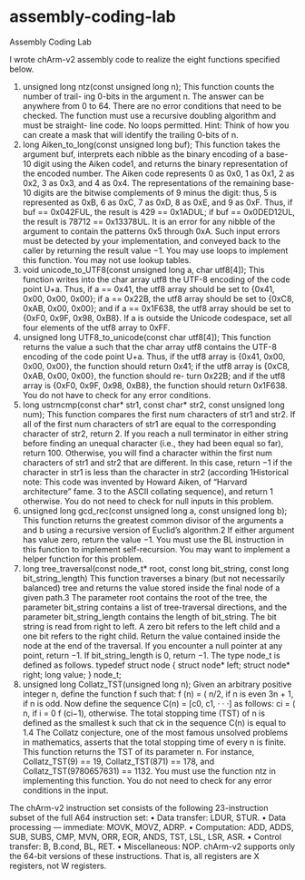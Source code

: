 # assembly-coding-lab
Assembly Coding Lab

I wrote chArm-v2 assembly code to realize the eight functions
specified below.

1. unsigned long ntz(const unsigned long n); This function counts the number of trail-
ing 0-bits in the argument n. The answer can be anywhere from 0 to 64. There are no error conditions
that need to be checked. The function must use a recursive doubling algorithm and must be straight-
line code. No loops permitted.
Hint: Think of how you can create a mask that will identify the trailing 0-bits of n.
2. long Aiken_to_long(const unsigned long buf);
This function takes the argument buf, interprets each nibble as the binary encoding of a base-10
digit using the Aiken code1, and returns the binary representation of the encoded number. The Aiken
code represents 0 as 0x0, 1 as 0x1, 2 as 0x2, 3 as 0x3, and 4 as 0x4. The representations of the
remaining base-10 digits are the bitwise complements of 9 minus the digit: thus, 5 is represented as
0xB, 6 as 0xC, 7 as 0xD, 8 as 0xE, and 9 as 0xF.
Thus, if buf == 0x042FUL, the result is 429 == 0x1ADUL; if buf == 0x0DED12UL, the
result is 78712 == 0x13378UL. It is an error for any nibble of the argument to contain the patterns
0x5 through 0xA. Such input errors must be detected by your implementation, and conveyed back to
the caller by returning the result value −1. You may use loops to implement this function. You may
not use lookup tables.
3. void unicode_to_UTF8(const unsigned long a, char utf8[4]);
This function writes into the char array utf8 the UTF-8 encoding of the code point U+a. Thus, if
a == 0x41, the utf8 array should be set to {0x41, 0x00, 0x00, 0x00}; if a == 0x22B,
the utf8 array should be set to {0xC8, 0xAB, 0x00, 0x00}; and if a == 0x1F638, the
utf8 array should be set to {0xF0, 0x9F, 0x98, 0xB8}. If a is outside the Unicode codespace,
set all four elements of the utf8 array to 0xFF.
4. unsigned long UTF8_to_unicode(const char utf8[4]);
This function returns the value a such that the char array utf8 contains the UTF-8 encoding of
the code point U+a. Thus, if the utf8 array is {0x41, 0x00, 0x00, 0x00}, the function
should return 0x41; if the utf8 array is {0xC8, 0xAB, 0x00, 0x00}, the function should re-
turn 0x22B; and if the utf8 array is {0xF0, 0x9F, 0x98, 0xB8}, the function should return
0x1F638. You do not have to check for any error conditions.
5. long ustrncmp(const char* str1, const char* str2,
const unsigned long num);
This function compares the first num characters of str1 and str2. If all of the first num characters
of str1 are equal to the corresponding character of str2, return 2. If you reach a null terminator
in either string before finding an unequal character (i.e., they had been equal so far), return 100.
Otherwise, you will find a character within the first num characters of str1 and str2 that are
different. In this case, return −1 if the character in str1 is less than the character in str2 (according
1Historical note: This code was invented by Howard Aiken, of “Harvard architecture” fame.
3
to the ASCII collating sequence), and return 1 otherwise. You do not need to check for null inputs in
this problem.
6. unsigned long gcd_rec(const unsigned long a, const unsigned long b);
This function returns the greatest common divisor of the arguments a and b using a recursive version
of Euclid’s algorithm.2 If either argument has value zero, return the value −1.
You must use the BL instruction in this function to implement self-recursion. You may want to
implement a helper function for this problem.
7. long tree_traversal(const node_t* root, const long bit_string,
const long bit_string_length)
This function traverses a binary (but not necessarily balanced) tree and returns the value stored inside
the final node of a given path.3 The parameter root contains the root of the tree, the parameter
bit_string contains a list of tree-traversal directions, and the parameter bit_string_length
contains the length of bit_string. The bit string is read from right to left. A zero bit refers to the
left child and a one bit refers to the right child. Return the value contained inside the node at the end
of the traversal. If you encounter a null pointer at any point, return −1. If bit_string_length
is 0, return −1.
The type node_t is defined as follows.
typedef struct node {
struct node* left;
struct node* right;
long value;
} node_t;
8. unsigned long Collatz_TST(unsigned long n);
Given an arbitrary positive integer n, define the function f such that:
f (n) =
(
n/2, if n is even
3n + 1, if n is odd.
Now define the sequence C(n) = [c0, c1, · · ·] as follows:
ci =
(
n, if i = 0
f (ci−1), otherwise.
The total stopping time (TST) of n is defined as the smallest k such that ck in the sequence C(n)
is equal to 1.4 The Collatz conjecture, one of the most famous unsolved problems in mathematics,
asserts that the total stopping time of every n is finite.
This function returns the TST of its parameter n. For instance, Collatz_TST(9) == 19,
Collatz_TST(871) == 178, and Collatz_TST(9780657631) == 1132.
You must use the function ntz in implementing this function. You do not need to check for any error
conditions in the input.

The chArm-v2 instruction set consists of the following 23-instruction subset of the full A64 instruction
set:
• Data transfer: LDUR, STUR.
• Data processing — immediate: MOVK, MOVZ, ADRP.
• Computation: ADD, ADDS, SUB, SUBS, CMP, MVN, ORR, EOR, ANDS, TST, LSL, LSR, ASR.
• Control transfer: B, B.cond, BL, RET.
• Miscellaneous: NOP.
chArm-v2 supports only the 64-bit versions of these instructions. That is, all registers are X registers, not W
registers.
